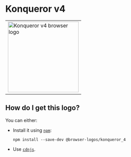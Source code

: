 # Konqueror v4

<table>
    <tr height=230>
        <td>
            <a href="https://github.com/alrra/browser-logos/tree/83b2eba5e7efda29747ca9f9675d0329d4f7b7aa/src/archive/konqueror_4">
                <img width=220 src="https://raw.githubusercontent.com/alrra/browser-logos/83b2eba5e7efda29747ca9f9675d0329d4f7b7aa/src/archive/konqueror_4/konqueror_4.svg?sanitize=true" alt="Konqueror v4 browser logo">
            </a>
        </td>
    </tr>
</table>

## How do I get this logo?

You can either:

* Install it using [`npm`][npm]:

  `npm install --save-dev @browser-logos/konqueror_4`

* Use [`cdnjs`][cdnjs].

<!-- Link labels: -->

[cdnjs]: https://cdnjs.com/libraries/browser-logos
[npm]: https://www.npmjs.com/
